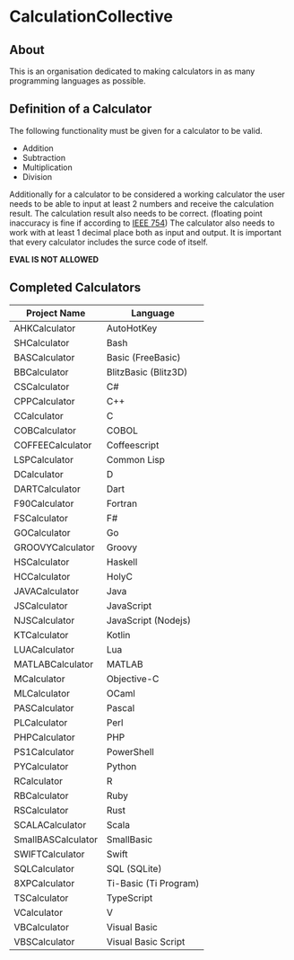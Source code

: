 # CalculationCollective

## About

This is an organisation dedicated to making calculators in as many programming languages as possible.

## Definition of a Calculator

The following functionality must be given for a calculator to be valid.

- Addition
- Subtraction
- Multiplication
- Division

Additionally for a calculator to be considered a working calculator the user needs to be able to input at least 2 numbers and receive the calculation result.
The calculation result also needs to be correct. (floating point inaccuracy is fine if according to [IEEE 754](https://en.wikipedia.org/wiki/IEEE_754)) The calculator also needs to work with at least 1 decimal place both as input and output. It is important that every calculator includes the surce code of itself.

**EVAL IS NOT ALLOWED**

## Completed Calculators

| Project Name    | Language             |
|-----------------|----------------------|
| AHKCalculator   | AutoHotKey           |
| SHCalculator    | Bash                 |
| BASCalculator   | Basic (FreeBasic)    |
| BBCalculator    | BlitzBasic (Blitz3D) |
| CSCalculator    | C#                   |
| CPPCalculator   | C++                  |
| CCalculator     | C                    |
| COBCalculator   | COBOL                |
| COFFEECalculator| Coffeescript         |
| LSPCalculator   | Common Lisp          |
| DCalculator     | D                    |
| DARTCalculator  | Dart                 |
| F90Calculator   | Fortran              |
| FSCalculator    | F#                   |
| GOCalculator    | Go                   |
| GROOVYCalculator| Groovy               |
| HSCalculator    | Haskell              |
| HCCalculator    | HolyC                |
| JAVACalculator  | Java                 |
| JSCalculator    | JavaScript           |
| NJSCalculator   | JavaScript (Nodejs)  |
| KTCalculator    | Kotlin               |
| LUACalculator   | Lua                  |
| MATLABCalculator| MATLAB               |
| MCalculator     | Objective-C          |
| MLCalculator    | OCaml                |
| PASCalculator   | Pascal               |
| PLCalculator    | Perl                 |
| PHPCalculator   | PHP                  |
| PS1Calculator   | PowerShell           |
| PYCalculator    | Python               |
| RCalculator     | R                    |
| RBCalculator    | Ruby                 |
| RSCalculator    | Rust                 |
| SCALACalculator | Scala                |
| SmallBASCalculator | SmallBasic        |
| SWIFTCalculator | Swift                |
| SQLCalculator   | SQL (SQLite)         |
| 8XPCalculator   | Ti-Basic (Ti Program)|
| TSCalculator    | TypeScript           |
| VCalculator     | V                    |
| VBCalculator    | Visual Basic         |
| VBSCalculator   | Visual Basic Script  |



 

